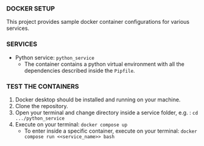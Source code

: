 ### DOCKER SETUP
This project provides sample docker container configurations for various services.

### SERVICES
- Python service: `python_service`
    - The container contains a python virtual environment with all the dependencies described inside the `Pipfile`.
### TEST THE CONTAINERS

1. Docker desktop should be installed and running on your machine.
2. Clone the repository.
2. Open your terminal and change directory inside a service folder, e.g. : `cd .../python_service`
3. Execute on your terminal: `docker compose up`
    - To enter inside a specific container, execute on your terminal: `docker compose run <<service_name>> bash`
